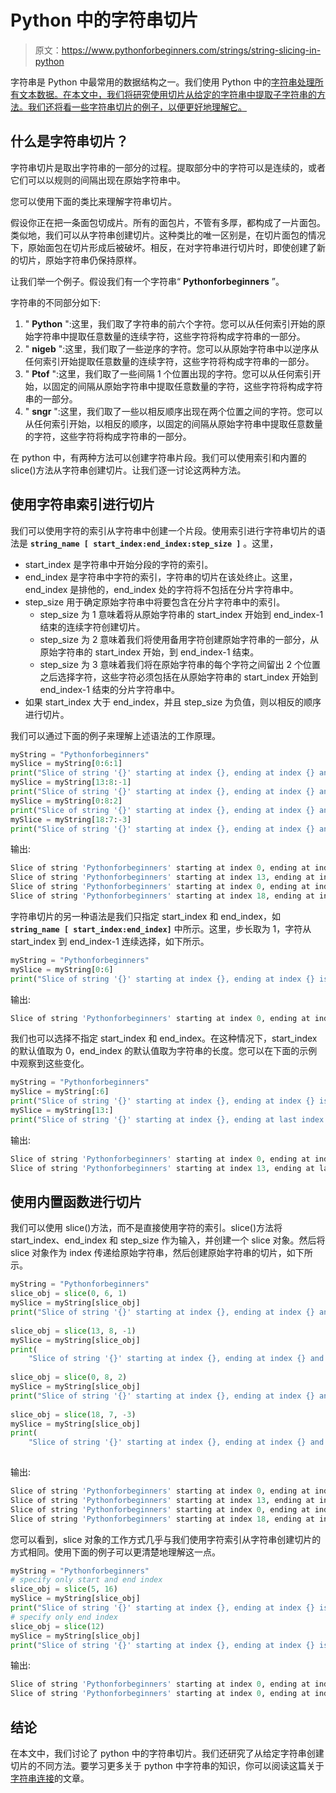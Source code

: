 # Python 中的字符串切片

> 原文：<https://www.pythonforbeginners.com/strings/string-slicing-in-python>

字符串是 Python 中最常用的数据结构之一。我们使用 Python 中的[字符串处理所有文本数据。在本文中，我们将研究使用切片从给定的字符串中提取子字符串的方法。我们还将看一些字符串切片的例子，以便更好地理解它。](https://www.pythonforbeginners.com/basics/strings)

## 什么是字符串切片？

字符串切片是取出字符串的一部分的过程。提取部分中的字符可以是连续的，或者它们可以以规则的间隔出现在原始字符串中。

您可以使用下面的类比来理解字符串切片。

假设你正在把一条面包切成片。所有的面包片，不管有多厚，都构成了一片面包。类似地，我们可以从字符串创建切片。这种类比的唯一区别是，在切片面包的情况下，原始面包在切片形成后被破坏。相反，在对字符串进行切片时，即使创建了新的切片，原始字符串仍保持原样。

让我们举一个例子。假设我们有一个字符串“ **Pythonforbeginners** ”。

字符串的不同部分如下:

1.  " **Python** ":这里，我们取了字符串的前六个字符。您可以从任何索引开始的原始字符串中提取任意数量的连续字符，这些字符将构成字符串的一部分。
2.  " **nigeb** ":这里，我们取了一些逆序的字符。您可以从原始字符串中以逆序从任何索引开始提取任意数量的连续字符，这些字符将构成字符串的一部分。
3.  " **Ptof** ":这里，我们取了一些间隔 1 个位置出现的字符。您可以从任何索引开始，以固定的间隔从原始字符串中提取任意数量的字符，这些字符将构成字符串的一部分。
4.  " **sngr** ":这里，我们取了一些以相反顺序出现在两个位置之间的字符。您可以从任何索引开始，以相反的顺序，以固定的间隔从原始字符串中提取任意数量的字符，这些字符将构成字符串的一部分。

在 python 中，有两种方法可以创建字符串片段。我们可以使用索引和内置的 slice()方法从字符串创建切片。让我们逐一讨论这两种方法。

## 使用字符串索引进行切片

我们可以使用字符的索引从字符串中创建一个片段。使用索引进行字符串切片的语法是 **`string_name [ start_index:end_index:step_size ]`** 。这里，

*   start_index 是字符串中开始分段的字符的索引。
*   end_index 是字符串中字符的索引，字符串的切片在该处终止。这里，end_index 是排他的，end_index 处的字符将不包括在分片字符串中。
*   step_size 用于确定原始字符串中将要包含在分片字符串中的索引。
    *   step_size 为 1 意味着将从原始字符串的 start_index 开始到 end_index-1 结束的连续字符创建切片。
    *   step_size 为 2 意味着我们将使用备用字符创建原始字符串的一部分，从原始字符串的 start_index 开始，到 end_index-1 结束。
    *   step_size 为 3 意味着我们将在原始字符串的每个字符之间留出 2 个位置之后选择字符，这些字符必须包括在从原始字符串的 start_index 开始到 end_index-1 结束的分片字符串中。
*   如果 start_index 大于 end_index，并且 step_size 为负值，则以相反的顺序进行切片。

我们可以通过下面的例子来理解上述语法的工作原理。

```py
myString = "Pythonforbeginners"
mySlice = myString[0:6:1]
print("Slice of string '{}' starting at index {}, ending at index {} and step size {} is '{}'".format(myString, 0, 5, 1, mySlice))
mySlice = myString[13:8:-1]
print("Slice of string '{}' starting at index {}, ending at index {} and step size {} is '{}'".format(myString, 13, 9, -1, mySlice))
mySlice = myString[0:8:2]
print("Slice of string '{}' starting at index {}, ending at index {} and step size {} is '{}'".format(myString, 0, 8, 2, mySlice))
mySlice = myString[18:7:-3]
print("Slice of string '{}' starting at index {}, ending at index {} and step size {} is '{}'".format(myString, 18, 7, -3, mySlice))
```

输出:

```py
Slice of string 'Pythonforbeginners' starting at index 0, ending at index 5 and step size 1 is 'Python'
Slice of string 'Pythonforbeginners' starting at index 13, ending at index 9 and step size -1 is 'nigeb'
Slice of string 'Pythonforbeginners' starting at index 0, ending at index 8 and step size 2 is 'Ptof'
Slice of string 'Pythonforbeginners' starting at index 18, ending at index 7 and step size -3 is 'sngr'
```

字符串切片的另一种语法是我们只指定 start_index 和 end_index，如 **`string_name [ start_index:end_index]`** 中所示。这里，步长取为 1，字符从 start_index 到 end_index-1 连续选择，如下所示。

```py
myString = "Pythonforbeginners"
mySlice = myString[0:6]
print("Slice of string '{}' starting at index {}, ending at index {} is '{}'".format(myString, 0, 5, mySlice))
```

输出:

```py
Slice of string 'Pythonforbeginners' starting at index 0, ending at index 5 is 'Python'
```

我们也可以选择不指定 start_index 和 end_index。在这种情况下，start_index 的默认值取为 0，end_index 的默认值取为字符串的长度。您可以在下面的示例中观察到这些变化。

```py
myString = "Pythonforbeginners"
mySlice = myString[:6]
print("Slice of string '{}' starting at index {}, ending at index {} is '{}'".format(myString, 0, 5, mySlice))
mySlice = myString[13:]
print("Slice of string '{}' starting at index {}, ending at last index is '{}'".format(myString, 13, mySlice))
```

输出:

```py
Slice of string 'Pythonforbeginners' starting at index 0, ending at index 5 is 'Python'
Slice of string 'Pythonforbeginners' starting at index 13, ending at last index is 'nners'
```

## 使用内置函数进行切片

我们可以使用 slice()方法，而不是直接使用字符的索引。slice()方法将 start_index、end_index 和 step_size 作为输入，并创建一个 slice 对象。然后将 slice 对象作为 index 传递给原始字符串，然后创建原始字符串的切片，如下所示。

```py
myString = "Pythonforbeginners"
slice_obj = slice(0, 6, 1)
mySlice = myString[slice_obj]
print("Slice of string '{}' starting at index {}, ending at index {} and step size {} is '{}'".format(myString, 0, 5, 1,
                                                                                                      mySlice))
slice_obj = slice(13, 8, -1)
mySlice = myString[slice_obj]
print(
    "Slice of string '{}' starting at index {}, ending at index {} and step size {} is '{}'".format(myString, 13, 9, -1,
                                                                                                    mySlice))
slice_obj = slice(0, 8, 2)
mySlice = myString[slice_obj]
print("Slice of string '{}' starting at index {}, ending at index {} and step size {} is '{}'".format(myString, 0, 8, 2,
                                                                                                      mySlice))
slice_obj = slice(18, 7, -3)
mySlice = myString[slice_obj]
print(
    "Slice of string '{}' starting at index {}, ending at index {} and step size {} is '{}'".format(myString, 18, 7, -3,
                                                                                                    mySlice)) 
```

输出:

```py
Slice of string 'Pythonforbeginners' starting at index 0, ending at index 5 and step size 1 is 'Python'
Slice of string 'Pythonforbeginners' starting at index 13, ending at index 9 and step size -1 is 'nigeb'
Slice of string 'Pythonforbeginners' starting at index 0, ending at index 8 and step size 2 is 'Ptof'
Slice of string 'Pythonforbeginners' starting at index 18, ending at index 7 and step size -3 is 'sngr'
```

您可以看到，slice 对象的工作方式几乎与我们使用字符索引从字符串创建切片的方式相同。使用下面的例子可以更清楚地理解这一点。

```py
myString = "Pythonforbeginners"
# specify only start and end index
slice_obj = slice(5, 16)
mySlice = myString[slice_obj]
print("Slice of string '{}' starting at index {}, ending at index {} is '{}'".format(myString, 0, 5, mySlice))
# specify only end index
slice_obj = slice(12)
mySlice = myString[slice_obj]
print("Slice of string '{}' starting at index {}, ending at index {} is '{}'".format(myString, 0, 12, mySlice))
```

输出:

```py
Slice of string 'Pythonforbeginners' starting at index 0, ending at index 5 is 'nforbeginne'
Slice of string 'Pythonforbeginners' starting at index 0, ending at index 12 is 'Pythonforbeg'
```

## 结论

在本文中，我们讨论了 python 中的字符串切片。我们还研究了从给定字符串创建切片的不同方法。要学习更多关于 python 中字符串的知识，你可以阅读这篇关于[字符串连接](https://www.pythonforbeginners.com/concatenation/string-concatenation-and-formatting-in-python)的文章。